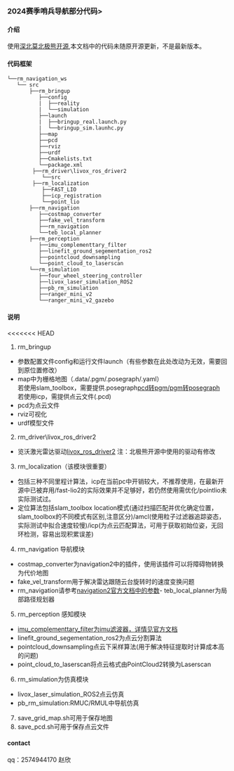 
### 2024赛季哨兵导航部分代码> 

#### 介绍
使用[深北莫北极熊开源](https://gitee.com/SMBU-POLARBEAR/pb_rm_simulation),本文档中的代码未随原开源更新，不是最新版本。
#### 代码框架
```
└──rm_navigation_ws                                 
   └── src
       ├──rm_bringup
          ├──config
          |  ├──reality
          |  └──simulation
          ├──launch
          |  ├──bringup_real.launch.py
          |  └──bringup_sim.launhc.py
          ├──map
          ├──pcd
          ├──rviz
          ├──urdf
          ├──Cmakelists.txt
          └──package.xml
        ├──rm_driver\livox_ros_driver2
           └──src
        ├──rm_localization
           ├──FAST_LIO
           ├──icp_registration
           └──point_lio
       ├──rm_navigation
          ├──costmap_converter
          ├──fake_vel_transform
          ├──rm_navigation
          └──teb_local_planner
       ├──rm_perception
          ├──imu_complementtary_filter
          ├──linefit_ground_segementation_ros2
          ├──pointcloud_downsampling
          └──point_cloud_to_laserscan
       └──rm_simulation
          ├──four_wheel_steering_controller
          ├──livox_laser_simulation_ROS2
          ├──pb_rm_simulation
          ├──ranger_mini_v2
          └──ranger_mini_v2_gazebo
```
#### 说明
<<<<<<< HEAD
1. rm_bringup <br>
- 参数配置文件config和运行文件launch（有些参数在此处改动为无效，需要回到原位置修改）
- map中为栅格地图（.data/.pgm/.posegraph/.yaml）  <br>
若使用slam_toolbox，需要提供.posegraph[pcd转pgm/pgm转posegraph](https://flowus.cn/lihanchen/share/00ffde73-9a62-4fdf-ac52-6785f7666b9a)  <br>
若使用icp，需提供点云文件(.pcd)
- pcd为点云文件
- rviz可视化
- urdf模型文件  <br>

2. rm_driver\livox_ros_driver2
- 览沃激光雷达驱动[livox_ros_driver2](https://github.com/Livox-SDK/livox_ros_driver2)    注：北极熊开源中使用的驱动有修改
3. rm_localization（该模块很重要）
- 包括三种不同里程计算法，icp在当前pc中开销较大，不推荐使用，在最新开源中已被弃用/fast-lio2的实际效果并不足够好，若仍然使用需优化/pointlio未实际测试过。
- 定位算法包括slam_toolbox location模式(通过扫描匹配并优化确定位置，slam_toolbox的不同模式有区别,注意区分)/amcl(使用粒子过滤器追踪姿态，实际测试中拟合速度较慢)/icp(为点云匹配算法，可用于获取初始位姿，无回环检测，容易出现积累误差)
4. rm_navigation 导航模块
- costmap_converter为navigation2中的插件，使用该插件可以将障碍物转换为代价地图
- fake_vel_transform用于解决雷达跟随云台旋转时的速度变换问题
- rm_navigation请参考[navigation2官方文档中的参数](https://docs.nav2.org/plugins/index.html)- teb_local_planner为局部路径规划器
5. rm_perception 感知模块
- [imu_complementtary_filter为imu滤波器，详情见官方文档](https://wiki.ros.org/imu_complementary_filter)
- linefit_ground_segementation_ros2为点云分割算法
- pointcloud_downsampling点云下采样算法(用于解决特征提取时计算成本高的问题)     
- point_cloud_to_laserscan将点云格式由PointCloud2转换为Laserscan
6. rm_simulation为仿真模块
- livox_laser_simulation_ROS2点云仿真
- pb_rm_simulation:RMUC/RMUL中导航仿真
7. save_grid_map.sh可用于保存地图
8. save_pcd.sh可用于保存点云文件
#### contact
qq：2574944170  赵欣